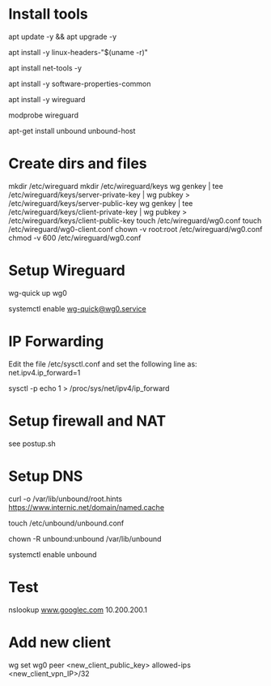 # Install tools

apt update -y && apt upgrade -y

apt install -y linux-headers-"$(uname -r)"

apt install net-tools -y

apt install -y software-properties-common

apt install -y wireguard

modprobe wireguard

apt-get install unbound unbound-host

# Create dirs and files

mkdir /etc/wireguard
mkdir /etc/wireguard/keys
wg genkey | tee /etc/wireguard/keys/server-private-key | wg pubkey > /etc/wireguard/keys/server-public-key
wg genkey | tee /etc/wireguard/keys/client-private-key | wg pubkey > /etc/wireguard/keys/client-public-key
touch /etc/wireguard/wg0.conf
touch /etc/wireguard/wg0-client.conf
chown -v root:root /etc/wireguard/wg0.conf
chmod -v 600 /etc/wireguard/wg0.conf

# Setup Wireguard

wg-quick up wg0

systemctl enable wg-quick@wg0.service

# IP Forwarding

Edit the file /etc/sysctl.conf and set the following line as:
net.ipv4.ip_forward=1

sysctl -p
echo 1 > /proc/sys/net/ipv4/ip_forward

# Setup firewall and NAT

see postup.sh

# Setup DNS

curl -o /var/lib/unbound/root.hints https://www.internic.net/domain/named.cache

touch /etc/unbound/unbound.conf

chown -R unbound:unbound /var/lib/unbound

systemctl enable unbound

# Test

nslookup www.googlec.com 10.200.200.1

# Add new client

wg set wg0 peer <new_client_public_key> allowed-ips <new_client_vpn_IP>/32
